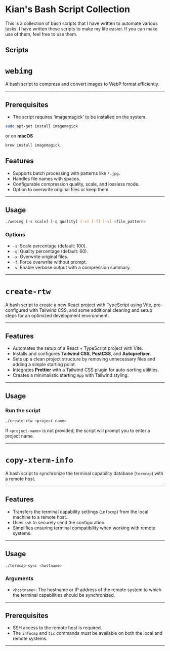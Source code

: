 # Kian's Bash Script Collection

This is a collection of bash scripts that I have written to automate various tasks. I have written these scripts to make my life easier. If you can make use of them, feel free to use them.

## Scripts


# `webimg`

A bash script to compress and convert images to WebP format efficiently.

---

## **Prerequisites**

- The script requires 'imagemagick' to be installed on the system.

```bash
sudo apt-get install imagemagick
```

or on **macOS**

```bash
brew install imagemagick
```


## **Features**

- Supports batch processing with patterns like `*.jpg`.
- Handles file names with spaces.
- Configurable compression quality, scale, and lossless mode.
- Option to overwrite original files or keep them.

---

## **Usage**

```bash
./webimg [-s scale] [-q quality] [-x] [-f] [-v] <file_pattern>
```

### **Options**

- `-s`: Scale percentage (default: 100).
- `-q`: Quality percentage (default: 60).
- `-x`: Overwrite original files.
- `-f`: Force overwrite without prompt.
- `-v`: Enable verbose output with a compression summary.

---


# `create-rtw`

A bash script to create a new React project with TypeScript using Vite, pre-configured with Tailwind CSS, and some additional cleaning and setup steps for an optimized development environment.

---

## **Features**

- Automates the setup of a React + TypeScript project with Vite.
- Installs and configures **Tailwind CSS**, **PostCSS**, and **Autoprefixer**.
- Sets up a clean project structure by removing unnecessary files and adding a simple starting point.
- Integrates **Prettier** with a Tailwind CSS plugin for auto-sorting utilities.
- Creates a minimalistic starting `App` with Tailwind styling.

---

## **Usage**

### **Run the script**
```bash
./create-rtw <project-name>
```

If `<project-name>` is not provided, the script will prompt you to enter a project name.

---

# `copy-xterm-info`

A bash script to synchronize the terminal capability database (`termcap`) with a remote host.

---

## **Features**

- Transfers the terminal capability settings (`infocmp`) from the local machine to a remote host.
- Uses `ssh` to securely send the configuration.
- Simplifies ensuring terminal compatibility when working with remote systems.

---

## **Usage**

```bash
./termcap-sync <hostname>
```

### **Arguments**

- `<hostname>`: The hostname or IP address of the remote system to which the terminal capabilities should be synchronized.

---

## **Prerequisites**

- SSH access to the remote host is required.
- The `infocmp` and `tic` commands must be available on both the local and remote systems.

---
